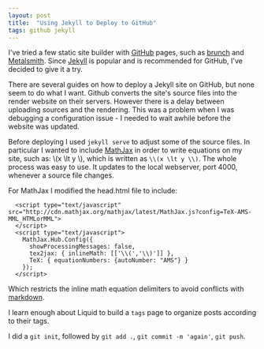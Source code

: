 ```yaml
---
layout: post
title:  "Using Jekyll to Deploy to GitHub"
tags: github jekyll
---
```


I've tried a few static site builder with [GitHub] pages, such as
[brunch] and [Metalsmith].
Since [Jekyll] is popular and is recommended for GitHub,
I've decided to give it a try.

There are several guides on how to deploy a Jekyll site on GitHub,
but none seem to do what I want.
Github converts the site's source files into the render website on their servers.
However there is a delay between uploading sources and the rendering.
This was a problem when I was debugging a configuration issue -
I needed to wait awhile before the website was updated.

Before deploying I used `jekyll serve` to adjust some of the source files.
In particular I wanted to include [MathJax][mathjax] in order to write
equations on my site, such as: \\(x \lt y \\), which is written as `\\(x \lt y \\)`.
The whole process was easy to use.
It updates to the local webserver, port 4000, whenever a source file changes.

For MathJax I modified the head.html file to include:
```
  <script type="text/javascript" src="http://cdn.mathjax.org/mathjax/latest/MathJax.js?config=TeX-AMS-MML_HTMLorMML">
  </script>
  <script type="text/javascript">
    MathJax.Hub.Config({
      showProcessingMessages: false,
      tex2jax: { inlineMath: [['\\(','\\)']] },
      TeX: { equationNumbers: {autoNumber: "AMS"} }
    });
  </script>
```
Which restricts the inline math equation delimiters to avoid conflicts with [markdown].

I learn enough about Liquid to build a `tags` page to organize posts according to their tags.

I did a `git init`, followed by `git add .`, `git commit -m 'again'`, `git push`.


[brunch]: http://brunch.io
[Metalsmith]: http://metalsmith.io
[GitHub]: http://github.com
[MathJax]: https://www.mathjax.org
[Jekyll]: http://jekyllrb.com
[markdown]: https://en.wikipedia.org/wiki/Markdown
